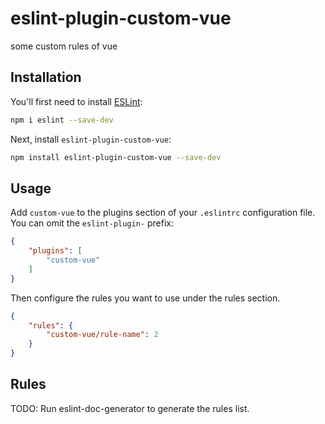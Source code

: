 # eslint-plugin-custom-vue

some custom rules of vue

## Installation

You'll first need to install [ESLint](https://eslint.org/):

```sh
npm i eslint --save-dev
```

Next, install `eslint-plugin-custom-vue`:

```sh
npm install eslint-plugin-custom-vue --save-dev
```

## Usage

Add `custom-vue` to the plugins section of your `.eslintrc` configuration file. You can omit the `eslint-plugin-` prefix:

```json
{
    "plugins": [
        "custom-vue"
    ]
}
```


Then configure the rules you want to use under the rules section.

```json
{
    "rules": {
        "custom-vue/rule-name": 2
    }
}
```

## Rules

<!-- begin auto-generated rules list -->
TODO: Run eslint-doc-generator to generate the rules list.
<!-- end auto-generated rules list -->



